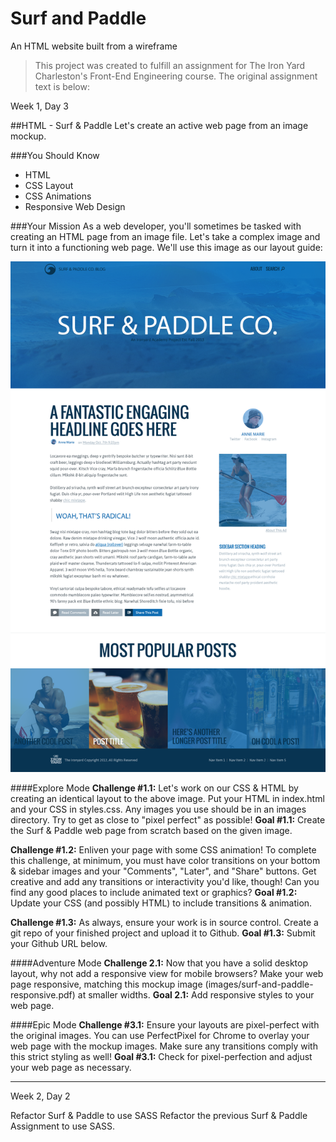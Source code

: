 # Surf and Paddle
An HTML website built from a wireframe

>This project was created to fulfill an assignment for The Iron Yard Charleston's Front-End Engineering course. The original assignment text is below:

Week 1, Day 3

##HTML - Surf & Paddle
Let's create an active web page from an image mockup.

###You Should Know
* HTML
* CSS Layout
* CSS Animations
* Responsive Web Design

###Your Mission
As a web developer, you'll sometimes be tasked with creating an HTML page from an image file. Let's take a complex image and turn it into a functioning web page. We'll use this image as our layout guide: 

![alt text](https://raw.githubusercontent.com/mikefausz/surf-and-paddle/master/images/surf-and-paddle.png "Surf and Paddle Wireframe")

####Explore Mode
**Challenge #1.1:** Let's work on our CSS & HTML by creating an identical layout to the above image. Put your HTML in index.html and your CSS in styles.css. Any images you use should be in an images directory. Try to get as close to "pixel perfect" as possible! 
**Goal #1.1:** Create the Surf & Paddle web page from scratch based on the given image.

**Challenge #1.2:** Enliven your page with some CSS animation! To complete this challenge, at minimum, you must have color transitions on your bottom & sidebar images and your "Comments", "Later", and "Share" buttons. Get creative and add any transitions or interactivity you'd like, though! Can you find any good places to include animated text or graphics? 
**Goal #1.2:** Update your CSS (and possibly HTML) to include transitions & animation.

**Challenge #1.3:** As always, ensure your work is in source control. Create a git repo of your finished project and upload it to Github. 
**Goal #1.3:** Submit your Github URL below.

####Adventure Mode
**Challenge 2.1:** Now that you have a solid desktop layout, why not add a responsive view for mobile browsers? Make your web page responsive, matching this mockup image (images/surf-and-paddle-responsive.pdf) at smaller widths. 
**Goal 2.1:** Add responsive styles to your web page.

####Epic Mode
**Challenge #3.1:** Ensure your layouts are pixel-perfect with the original images. You can use PerfectPixel for Chrome to overlay your web page with the mockup images. Make sure any transitions comply with this strict styling as well! 
**Goal #3.1:** Check for pixel-perfection and adjust your web page as necessary.

----------------------------------

Week 2, Day 2

Refactor Surf & Paddle to use SASS
Refactor the previous Surf & Paddle Assignment to use SASS.
